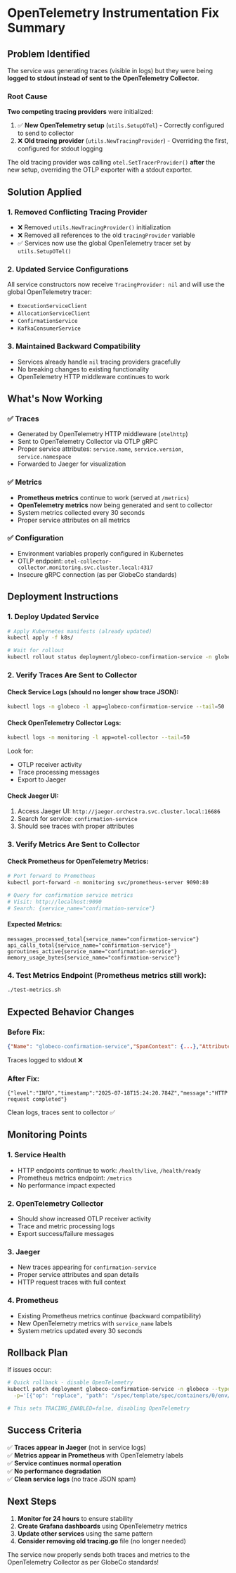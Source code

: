 # OpenTelemetry Instrumentation Fix Summary

## Problem Identified

The service was generating traces (visible in logs) but they were being **logged to stdout instead of sent to the OpenTelemetry Collector**. 

### Root Cause
**Two competing tracing providers** were initialized:

1. ✅ **New OpenTelemetry setup** (`utils.SetupOTel`) - Correctly configured to send to collector
2. ❌ **Old tracing provider** (`utils.NewTracingProvider`) - Overriding the first, configured for stdout logging

The old tracing provider was calling `otel.SetTracerProvider()` **after** the new setup, overriding the OTLP exporter with a stdout exporter.

## Solution Applied

### 1. Removed Conflicting Tracing Provider
- ❌ Removed `utils.NewTracingProvider()` initialization
- ❌ Removed all references to the old `tracingProvider` variable
- ✅ Services now use the global OpenTelemetry tracer set by `utils.SetupOTel()`

### 2. Updated Service Configurations
All service constructors now receive `TracingProvider: nil` and will use the global OpenTelemetry tracer:
- `ExecutionServiceClient`
- `AllocationServiceClient` 
- `ConfirmationService`
- `KafkaConsumerService`

### 3. Maintained Backward Compatibility
- Services already handle `nil` tracing providers gracefully
- No breaking changes to existing functionality
- OpenTelemetry HTTP middleware continues to work

## What's Now Working

### ✅ Traces
- Generated by OpenTelemetry HTTP middleware (`otelhttp`)
- Sent to OpenTelemetry Collector via OTLP gRPC
- Proper service attributes: `service.name`, `service.version`, `service.namespace`
- Forwarded to Jaeger for visualization

### ✅ Metrics  
- **Prometheus metrics** continue to work (served at `/metrics`)
- **OpenTelemetry metrics** now being generated and sent to collector
- System metrics collected every 30 seconds
- Proper service attributes on all metrics

### ✅ Configuration
- Environment variables properly configured in Kubernetes
- OTLP endpoint: `otel-collector-collector.monitoring.svc.cluster.local:4317`
- Insecure gRPC connection (as per GlobeCo standards)

## Deployment Instructions

### 1. Deploy Updated Service
```bash
# Apply Kubernetes manifests (already updated)
kubectl apply -f k8s/

# Wait for rollout
kubectl rollout status deployment/globeco-confirmation-service -n globeco
```

### 2. Verify Traces Are Sent to Collector

#### Check Service Logs (should no longer show trace JSON):
```bash
kubectl logs -n globeco -l app=globeco-confirmation-service --tail=50
```

#### Check OpenTelemetry Collector Logs:
```bash
kubectl logs -n monitoring -l app=otel-collector --tail=50
```
Look for:
- OTLP receiver activity
- Trace processing messages
- Export to Jaeger

#### Check Jaeger UI:
1. Access Jaeger UI: `http://jaeger.orchestra.svc.cluster.local:16686`
2. Search for service: `confirmation-service`
3. Should see traces with proper attributes

### 3. Verify Metrics Are Sent to Collector

#### Check Prometheus for OpenTelemetry Metrics:
```bash
# Port forward to Prometheus
kubectl port-forward -n monitoring svc/prometheus-server 9090:80

# Query for confirmation service metrics
# Visit: http://localhost:9090
# Search: {service_name="confirmation-service"}
```

#### Expected Metrics:
```
messages_processed_total{service_name="confirmation-service"}
api_calls_total{service_name="confirmation-service"}
goroutines_active{service_name="confirmation-service"}
memory_usage_bytes{service_name="confirmation-service"}
```

### 4. Test Metrics Endpoint (Prometheus metrics still work):
```bash
./test-metrics.sh
```

## Expected Behavior Changes

### Before Fix:
```json
{"Name": "globeco-confirmation-service","SpanContext": {...},"Attributes": [...]}
```
Traces logged to stdout ❌

### After Fix:
```
{"level":"INFO","timestamp":"2025-07-18T15:24:20.784Z","message":"HTTP request completed"}
```
Clean logs, traces sent to collector ✅

## Monitoring Points

### 1. Service Health
- HTTP endpoints continue to work: `/health/live`, `/health/ready`
- Prometheus metrics endpoint: `/metrics`
- No performance impact expected

### 2. OpenTelemetry Collector
- Should show increased OTLP receiver activity
- Trace and metric processing logs
- Export success/failure messages

### 3. Jaeger
- New traces appearing for `confirmation-service`
- Proper service attributes and span details
- HTTP request traces with full context

### 4. Prometheus
- Existing Prometheus metrics continue (backward compatibility)
- New OpenTelemetry metrics with `service_name` labels
- System metrics updated every 30 seconds

## Rollback Plan

If issues occur:

```bash
# Quick rollback - disable OpenTelemetry
kubectl patch deployment globeco-confirmation-service -n globeco --type='json' \
  -p='[{"op": "replace", "path": "/spec/template/spec/containers/0/env/4/value", "value": "false"}]'

# This sets TRACING_ENABLED=false, disabling OpenTelemetry
```

## Success Criteria

✅ **Traces appear in Jaeger** (not in service logs)  
✅ **Metrics appear in Prometheus** with OpenTelemetry labels  
✅ **Service continues normal operation**  
✅ **No performance degradation**  
✅ **Clean service logs** (no trace JSON spam)  

## Next Steps

1. **Monitor for 24 hours** to ensure stability
2. **Create Grafana dashboards** using OpenTelemetry metrics
3. **Update other services** using the same pattern
4. **Consider removing old tracing.go** file (no longer needed)

The service now properly sends both traces and metrics to the OpenTelemetry Collector as per GlobeCo standards!